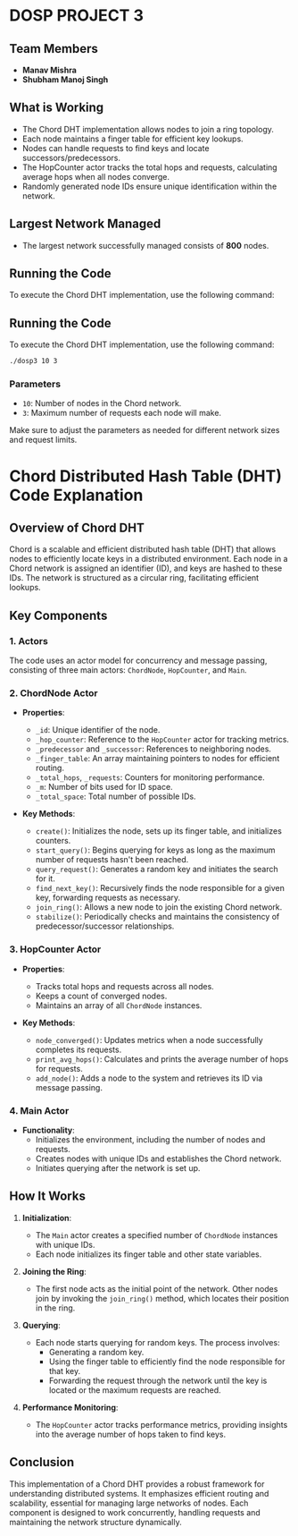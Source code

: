 # DOSP PROJECT 3 

## Team Members
- **Manav Mishra**
- **Shubham Manoj Singh**

## What is Working
- The Chord DHT implementation allows nodes to join a ring topology.
- Each node maintains a finger table for efficient key lookups.
- Nodes can handle requests to find keys and locate successors/predecessors.
- The HopCounter actor tracks the total hops and requests, calculating average hops when all nodes converge.
- Randomly generated node IDs ensure unique identification within the network.

## Largest Network Managed
- The largest network successfully managed consists of **800** nodes.


## Running the Code

To execute the Chord DHT implementation, use the following command:

## Running the Code

To execute the Chord DHT implementation, use the following command:

```bash
./dosp3 10 3
```
### Parameters
- `10`: Number of nodes in the Chord network.
- `3`: Maximum number of requests each node will make.

Make sure to adjust the parameters as needed for different network sizes and request limits.


# Chord Distributed Hash Table (DHT) Code Explanation

## Overview of Chord DHT

Chord is a scalable and efficient distributed hash table (DHT) that allows nodes to efficiently locate keys in a distributed environment. Each node in a Chord network is assigned an identifier (ID), and keys are hashed to these IDs. The network is structured as a circular ring, facilitating efficient lookups.

## Key Components

### 1. Actors
The code uses an actor model for concurrency and message passing, consisting of three main actors: `ChordNode`, `HopCounter`, and `Main`.

### 2. ChordNode Actor
- **Properties**:
  - `_id`: Unique identifier of the node.
  - `_hop_counter`: Reference to the `HopCounter` actor for tracking metrics.
  - `_predecessor` and `_successor`: References to neighboring nodes.
  - `_finger_table`: An array maintaining pointers to nodes for efficient routing.
  - `_total_hops`, `_requests`: Counters for monitoring performance.
  - `_m`: Number of bits used for ID space.
  - `_total_space`: Total number of possible IDs.

- **Key Methods**:
  - `create()`: Initializes the node, sets up its finger table, and initializes counters.
  - `start_query()`: Begins querying for keys as long as the maximum number of requests hasn't been reached.
  - `query_request()`: Generates a random key and initiates the search for it.
  - `find_next_key()`: Recursively finds the node responsible for a given key, forwarding requests as necessary.
  - `join_ring()`: Allows a new node to join the existing Chord network.
  - `stabilize()`: Periodically checks and maintains the consistency of predecessor/successor relationships.

### 3. HopCounter Actor
- **Properties**:
  - Tracks total hops and requests across all nodes.
  - Keeps a count of converged nodes.
  - Maintains an array of all `ChordNode` instances.

- **Key Methods**:
  - `node_converged()`: Updates metrics when a node successfully completes its requests.
  - `print_avg_hops()`: Calculates and prints the average number of hops for requests.
  - `add_node()`: Adds a node to the system and retrieves its ID via message passing.

### 4. Main Actor
- **Functionality**:
  - Initializes the environment, including the number of nodes and requests.
  - Creates nodes with unique IDs and establishes the Chord network.
  - Initiates querying after the network is set up.

## How It Works

1. **Initialization**:
   - The `Main` actor creates a specified number of `ChordNode` instances with unique IDs. 
   - Each node initializes its finger table and other state variables.

2. **Joining the Ring**:
   - The first node acts as the initial point of the network. Other nodes join by invoking the `join_ring()` method, which locates their position in the ring.

3. **Querying**:
   - Each node starts querying for random keys. The process involves:
     - Generating a random key.
     - Using the finger table to efficiently find the node responsible for that key.
     - Forwarding the request through the network until the key is located or the maximum requests are reached.

4. **Performance Monitoring**:
   - The `HopCounter` actor tracks performance metrics, providing insights into the average number of hops taken to find keys.

## Conclusion

This implementation of a Chord DHT provides a robust framework for understanding distributed systems. It emphasizes efficient routing and scalability, essential for managing large networks of nodes. Each component is designed to work concurrently, handling requests and maintaining the network structure dynamically.
